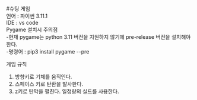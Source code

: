 #슈팅 게임  
언어 : 파이썬 3.11.1  
IDE : vs code  
Pygame 설치시 주의점  
-현재 pygame는 python 3.11 버전을 지원하지 않기에 pre-release 버전을 설치해야 한다.  
-명령어 : pip3 install pygame --pre  

게임 규칙  
1. 방향키로 기체를 움직인다.  
2. 스페이스 키로 탄환을 발사한다.  
3. z키로 탄막을 펼친다. 일정량의 실드를 사용한다.  